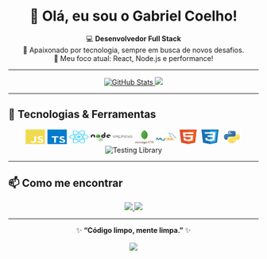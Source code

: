 <div align="center">

# 👋 Olá, eu sou o Gabriel Coelho!

💻 **Desenvolvedor Full Stack**  
🚀 Apaixonado por tecnologia, sempre em busca de novos desafios.  
🎯 Meu foco atual: React, Node.js e performance!  

</div>

---

<div align="center">
  <a href="https://github.com/03gabriel-coelho">
    <img height="180em" alt="GitHub Stats" src="https://awesome-github-stats.azurewebsites.net/user-stats/03gabriel-coelho?cardType=level&theme=jolly&locale=pt-BR&preferLogin=false" />
    <img height="180em" src="https://github-readme-stats.vercel.app/api/top-langs/?username=03gabriel-coelho&layout=compact&langs_count=7&theme=ambient_gradient&locale=pt-BR"/>
  </a>
</div>

---

## 🚀 Tecnologias & Ferramentas

<div align="center">
  <img alt="JavaScript" height="30" width="40" src="https://raw.githubusercontent.com/devicons/devicon/master/icons/javascript/javascript-plain.svg">
  <img alt="TypeScript" height="30" width="40" src="https://raw.githubusercontent.com/devicons/devicon/master/icons/typescript/typescript-plain.svg">
  <img alt="React" height="30" width="40" src="https://raw.githubusercontent.com/devicons/devicon/master/icons/react/react-original.svg">
  <img alt="Node.js" height="30" width="40" src="https://raw.githubusercontent.com/devicons/devicon/master/icons/nodejs/nodejs-original-wordmark.svg">
  <img alt="Express" height="30" width="40" src="https://raw.githubusercontent.com/devicons/devicon/master/icons/express/express-original-wordmark.svg">
  <img alt="MongoDB" height="30" width="40" src="https://raw.githubusercontent.com/devicons/devicon/master/icons/mongodb/mongodb-original-wordmark.svg">
  <img alt="MySQL" height="30" width="40" src="https://raw.githubusercontent.com/devicons/devicon/master/icons/mysql/mysql-original-wordmark.svg">
  <img alt="HTML5" height="30" width="40" src="https://raw.githubusercontent.com/devicons/devicon/master/icons/html5/html5-original.svg">
  <img alt="CSS3" height="30" width="40" src="https://raw.githubusercontent.com/devicons/devicon/master/icons/css3/css3-original.svg">
  <img alt="Python" height="30" width="40" src="https://raw.githubusercontent.com/devicons/devicon/master/icons/python/python-original.svg">
  <img alt="Testing Library" height="30" width="40" src="https://testing-library.com/img/octopus-64x64.png">
</div>

---

## 📫 Como me encontrar

<div align="center">
  <a href="mailto:coelho.tibbers@gmail.com">
    <img src="https://img.shields.io/badge/Gmail-D14836?style=for-the-badge&logo=gmail&logoColor=white" target="_blank">
  </a>
  <a href="https://www.linkedin.com/in/gabrielhenriquecoelho/" target="_blank">
    <img src="https://img.shields.io/badge/LinkedIn-0077B5?style=for-the-badge&logo=linkedin&logoColor=white" target="_blank">
  </a>
</div>

---

<div align="center">

✨ **“Código limpo, mente limpa.”** ✨

<img align="center" height="300" src="https://i.pinimg.com/564x/92/60/a5/9260a5f97f1cfb597a03ed981c2ad688.jpg">

</div>